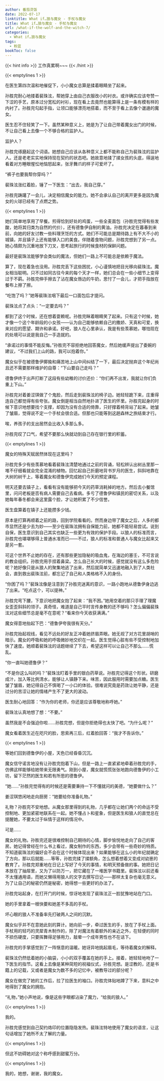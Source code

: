 ```yaml
---
author: 番茄烫饭
date: 2022-07-17
linktitle: What if…狼与魔女 - 手杖与魔女
title: What if…狼与魔女 - 手杖与魔女
url: /what-if-the-wolf-and-the-witch-7/
categories:
  - What if…狼与魔女
tags:
  - 粉蓝
bookToc: false
---
```


{{< hint info >}}
工作真累啊~~~
{{< /hint >}}

<!--more-->

{{< emptylines 1 >}}

在医生第四次温和地催促下，小小魔女总算是揉着眼睛坐了起来。

孙胜完耐心地搂着裴珠泫，帮她穿上由自己衣服改小的衬衣。或许确实应该夸赞一下涩的手艺，原本过分宽松的衬衫，现在看上去竟然也能算得上是一条有模有样的内衬了。孙胜完勾起手指，让领口能够漂亮地搭着，而不至于看上去像个邋遢的魔女。

医生忍不住轻笑了一下。虽然某种意义上，她是为了让自己带着魔女出门的时候，不让自己看上去像一个不够合格的监护人。

监护人？

孙胜完琢磨起这个词语。她想自己应该从各种意义上都不能称自己为裴珠泫的监护人。还是老老实实地保持现在契约的状态吧。她故意地揉了揉女孩的头底，得逞地看着对方睡眼惺忪地恼怒起来，张牙舞爪的样子可爱坏了。

“裤子也要我帮你穿吗？”

裴珠泫涨红着脸，锤了一下医生：“出去，我自己穿。”

孙胜完踌躇了一会儿，决定相信魔女的能力。她不会承认自己的离开更多是因为魔女的火球已经有了点燃之势。

{{< emptylines 1 >}}

她们简单地享用了早餐。煎得恰到好处的鸡蛋，一些全麦面包（孙胜完觉得有些发酸，她将其归类为自然的代价），还有德鲁伊自制的黄油。孙胜完决定在暮春到来前，向她的好友讨教一些料理烹饪的方式。她们不可能总是期待路上有不大不小的城镇，并且镇子上还有能够入口的美食。伴随着食物问题，孙胜完想到了另一点。她心情颇为沉重地放下刀叉，思考起旅行的时候食材的保鲜问题。

最好是裴珠泫能够学会类似的魔法，但她们一路上不可能总是依赖于魔法。

算了，现在着急也没用。孙胜完丢下这些困扰，小心谨慎地把目光移向裴珠泫。魔女相当聪明。只不过如同古往今来的每个天才一样，她们总会在一些小细节上变得过于不羁。孙胜完伸手擦去了沾在魔女唇边的牛奶，思忖了一会儿，才把手指放在餐布上擦了擦。

“吃饱了吗？”她等裴珠泫咽下最后一口面包后才提问。

裴珠泫点了点头：“一定要去吗？”

都到了这个时候，还在想着耍赖呢。孙胜完眯着眼睛笑了起来。只有这个时候，她才像一个这个年龄段的小女孩——认为自己能够依赖自己的撒娇、天真和可爱，换来对应的愿望、期许和承诺。好吧，狼人在心里承认，我是有些羡慕她，哪怕现在的处境可以说是我自己一手造就的。

“承诺过的事情不能反悔。”孙胜完不容拒绝地回答魔女，然后她缓声提出了委婉的建议，“不过我们上山的路，我可以抱着你。”

魔女似乎在被德鲁伊揶揄和痛苦地上山中间纠结了一下，最后决定抛弃这个年纪尚且还不需要那样维护的自尊：“下山要自己走吗？”

德鲁伊终于出声打断了这段有些幼稚的讨价还价：“你们再不出发，我就让你们负重上下山。”

孙胜完对着姜涩琪做了个鬼脸，然后走到裴珠泫的椅子边。她轻轻跪下来，庄重得连自己都觉得有些夸张。魔女倒是相当自然地扑进了医生的怀里。孙胜完起身的时候下意识地想要找个支撑，却因为没有合适的倚靠，只好撑着椅背站了起来。她皱了皱眉，觉得说不定一个手杖会很合适。但那也只能等到这趟森林之旅结束才行。

唉，养孩子的支出居然会比收入多那么多。

孙胜完叹了口气，希望不要那么快就动到自己存在银行里的积蓄。

{{< emptylines 1 >}}

魔女的特殊天赋居然体现在这里吗？

孙胜完多少有些羡慕地看着裴珠泫清楚地通过之前的背诵，轻松辨认出树丛里那一堆不仔细看就会完全混淆的植物。回忆起自己折磨地背书岁月的医生，斜斜地靠在大树的树干上，等着魔女和德鲁伊完成她们今天的预定课程。

明天还要去镇子上，看看有没有能够把今天的药草消耗掉的地方。然后去小餐馆里，问问老板是否有病人需要自己去看病。多亏了德鲁伊和镇民的密切关系，以及她每年春冬都会来这里露个脸，才让她积累了不少信誉。

医生盘算着在镇子上还能攒多少钱。

原本是打算再顺着之前的路，回到学院看看的。然而身边带了魔女之后，人多的都市显然还是少去为妙——至少在裴珠泫拥有自保能力前，她都不能轻易尝试。说到自保，医生意识到自己其实也缺乏一些更为有效的保护手段。以狼人的标准而言，孙胜完也堪堪够得上普通水准而已——不过，狼人的标准和普通人与魔女比起来又是另一套。

可这个世界不止她的存在，还有那些更加隐秘的吸血鬼，在海边的塞壬，不可言说的教会组织。孙胜完用手捏着鼻梁。怎么自己长大的时候，感觉就没有这么多危险呢？她好像只是从狼人的聚集地逃了出来，然后就简单又迅速地融入到了人类社会，直到救出裴珠泫前，都忘记了自己和人类格格不入的身份。

“你困了吗？”裴珠泫像是注意到了孙胜完迷离的意识，一路小跑地从德鲁伊身边逃了出来。“吃点这个，可以提神。”

孙胜完弯下腰，下意识地把魔女抱了起来：“我不困。”她用空着的那只手理了理魔女歪歪斜斜的领子。真奇怪，难道是自己平时言传身教的还不够吗？怎么偏偏裴珠泫对这些细节总是毫不在意呢？“看来你今天收获满满。”

魔女得意地抬起下巴：“德鲁伊夸我很有天分。”

孙胜完抬起视线，看见不远处的好友正冲着她挤眉弄眼。她无视了对方花里胡哨的暗示。魔女的呼吸和她的呼吸微妙地交织在一起。医生觉得心脏有些不受控制地加快了速度。她顺着裴珠泫的话题继续了下去，希望这样可以让自己不那么……慌乱。

“你一直叫她德鲁伊？”

“不是你这么叫的吗？”裴珠泫盯着手里的银白药草说。孙胜完记得这个形状。研磨成汁，加入等比例清水，能够让人镇静下来。味苦，因此服用时需要加点糖。医生皱了皱眉，她记得自己不慎喝了一小口的体验。很难说究竟是药效让她平静，还是过分的苦涩让她的情绪产生不了更大的波动。

医生耐心地回答：“作为你的老师，你还是应该尊敬地称呼她。”

裴珠泫认真地想了想：“不要。”

虽然我是不会强迫你啦……孙胜完想，但是你拒绝得也太快了吧。“为什么呢？”

魔女看着医生近在咫尺的脸，思索再三后，红着脸回答：“我才不告诉你。”

{{< emptylines 1 >}}

等她们回到德鲁伊的小屋，天色已经昏昏沉沉。

魔女信守诺言地没有让孙胜完抱着下山，但是一路上一直紧紧地牵着孙胜完的手，仿佛这样能够给她带来无限勇气。刚到小屋，魔女就慌慌张张地跑向德鲁伊的小工坊，留下茫然的医生和若有所思的德鲁伊。

“她……”孙胜完觉得有的时候还是需要秉持一下不懂就问的美德，“她要做什么？”

姜涩琪悠闲地走向厨房：“她要给你准备礼物。”

礼物？孙胜完不安地想。从魔女那里得到的礼物，几乎都在让她们两个的命运不受控制地、更加紧密地联系在一起。她不懂占卜和星象，但是医生和狼人的直觉总在提醒她，不要太过于纵情于这样的情况中。

可是……

魔女的礼物。孙胜完还是很难控制自己期待的心情，脚步愉悦地走向了自己的客房。她记得曾经在什么书上看过，魔女制作的东西，多少会带有一些奇妙的特质。不知道裴珠泫的偏好会不会在这个时候体现出来？如果能够在这么小的年纪就确定了方向，那以后就能……等等，孙胜完揉了揉额角，怎么想着想着又变成对幼崽的教育了。孙胜完郑重地在日记上写好了今天的事情，和明天预备做的事。她把日记本放在了抽屉里，又为了以防万一，把它藏在了一堆医学书籍里。裴珠泫以前还看不太懂通用语，而她又懒得用狼人的文字去撰写日记——那样太复杂也毫无意义。为了让自己的秘密仍然是秘密，她得想一些更好的办法了。

孙胜完站起身，在打开门的时候，惊讶地发现了裴珠泫正一脸犹豫地站在门口。

她的手里拿着一根快要和她差不多高的手杖。

坏心眼的狼人不准备率先打破两人之间的沉默。

魔女似乎并不在意她此刻的算计。她向前一步，牵过医生的手，放在了手杖上面。手杖用的轻巧的灵犀青木制作的，除了对魔法有着额外的亲近之外，在轻便的同时不损伤硬度，只要挥舞得足够用力，敲晕一个成年男性也不在话下。

孙胜完的手掌感觉到了一阵惬意的温暖。她讶异地挑起眉毛，等待着魔女的解释。

裴珠泫仍然低着她的小脑袋，小小的双手覆盖在她的手上。接着，她轻轻地吻了一下医生的指节。这看上去像是某种简短的祝福仪式，孙胜完想。是涩教的，还是书籍上的记载，又或者是魔女为数不多的记忆中，被教导过的部分呢？

魔女在做完了她的工作后，拉了拉医生的袖口。孙胜完体贴地蹲了下来，意料之中地得到了魔女的拥抱。

“礼物，”她小声地说，像是这些字眼都沾染了魔力，“给我的狼人。”

{{< emptylines 1 >}}

我的。

孙胜完感觉到自己契约烙印的位置隐隐发热。裴珠泫特地使用了魔女的语言，让这句话增加了她所不太了解的力量。

{{< emptylines 1 >}}

但这不妨碍她对这个称呼感到甜蜜万分。

{{< emptylines 1 >}}

我的，她想，谢谢，我的魔女。
